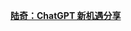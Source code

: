 [**陆奇：ChatGPT 新机遇分享**](https://file.notion.so/f/s/7be282f7-1292-4328-8b7c-e141f1967e2a/%E9%99%86%E5%A5%87-ChatGPT%E6%96%B0%E6%9C%BA%E9%81%87%E5%88%86%E4%BA%AB.pdf?id=8a8a6739-979c-493f-976b-e8d458666616&table=block&spaceId=cf1364f0-150f-48c1-bd28-55b48b30664b&expirationTimestamp=1682356279925&signature=2K3Z5abzy8E9kM67Th8arJwMgh_fdvZlwZLMWX-vf7Q&downloadName=%E9%99%86%E5%A5%87-ChatGPT%E6%96%B0%E6%9C%BA%E9%81%87%E5%88%86%E4%BA%AB.pdf)
